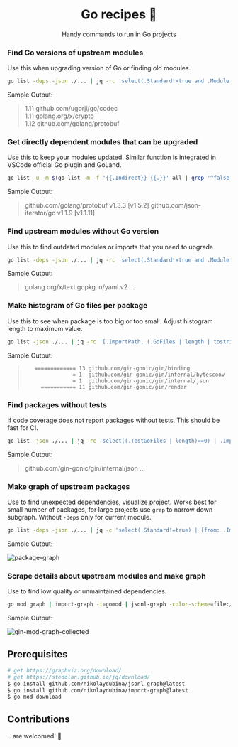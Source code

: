 <h1 align="center">Go recipes 🦩 </h1>
<p align="center">Handy commands to run in Go projects</p>

### Find Go versions of upstream modules

Use this when upgrading version of Go or finding old modules.

```bash
go list -deps -json ./... | jq -rc 'select(.Standard!=true and .Module.GoVersion!=null) | [.Module.GoVersion,.Module.Path] | join(" ")' | sort -V | uniq
```
Sample Output:

> 1.11 github.com/ugorji/go/codec <br>
> 1.11 golang.org/x/crypto <br>
> 1.12 github.com/golang/protobuf <br>


### Get directly dependent modules that can be upgraded

Use this to keep your modules updated. Similar function is integrated in VSCode official Go plugin and GoLand.

```bash
go list -u -m $(go list -m -f '{{.Indirect}} {{.}}' all | grep '^false' | cut -d ' ' -f2) | grep '\['
```

Sample Output:

> github.com/golang/protobuf v1.3.3 [v1.5.2]
github.com/json-iterator/go v1.1.9 [v1.1.11]

### Find upstream modules without Go version

Use this to find outdated modules or imports that you need to upgrade

```bash
go list -deps -json ./... | jq -rc 'select(.Standard!=true and .Module.GoVersion==null) | .Module.Path' | sort -u
```

Sample Output:

> golang.org/x/text
> gopkg.in/yaml.v2
> ...

### Make histogram of Go files per package

Use this to see when package is too big or too small. Adjust histogram length to maximum value.

```bash
go list -json ./... | jq -rc '[.ImportPath, (.GoFiles | length | tostring)] | join(" ")' | perl -lane 'print (" " x (20 - $F[1]), "=" x $F[1], " ", $F[1], "\t", $F[0])'
```

Sample Output:

>        ============= 13 github.com/gin-gonic/gin/binding
>                    = 1  github.com/gin-gonic/gin/internal/bytesconv
>                    = 1  github.com/gin-gonic/gin/internal/json
>          =========== 11 github.com/gin-gonic/gin/render

### Find packages without tests

If code coverage does not report packages without tests. This should be fast for CI.

```bash
go list -json ./... | jq -rc 'select((.TestGoFiles | length)==0) | .ImportPath'
```

Sample Output:

> github.com/gin-gonic/gin/internal/json
> ...

### Make graph of upstream packages

Use to find unexpected dependencies, visualize project. Works best for small number of packages, for large projects use `grep` to narrow down subgraph. Without `-deps` only for current module.

```bash
go list -deps -json ./... | jq -c 'select(.Standard!=true) | {from: .ImportPath, to: .Imports[]}' | jsonl-graph | dot -Tsvg > package-graph.svg
```
Sample Output:

![package-graph](./docs/pacages-graph.svg)

### Scrape details about upstream modules and make graph

Use to find low quality or unmaintained dependencies.

```bash
go mod graph | import-graph -i=gomod | jsonl-graph -color-scheme=file://$PWD/basic.json | dot -Tsvg > output.svg
```
Sample Output:

![gin-mod-graph-collected](./docs/gin-mod-graph-collected.svg)

## Prerequisites

```bash
# get https://graphviz.org/download/
# get https://stedolan.github.io/jq/download/
$ go install github.com/nikolaydubina/jsonl-graph@latest
$ go install github.com/nikolaydubina/import-graph@latest
$ go mod download
```

## Contributions

.. are welcomed! 🤝
